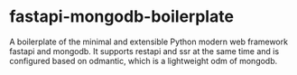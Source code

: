 # fastapi-mongodb-boilerplate
A boilerplate of the minimal and extensible Python modern web framework fastapi and mongodb. It supports restapi and ssr at the same time and is configured based on odmantic, which is a lightweight odm of mongodb.
